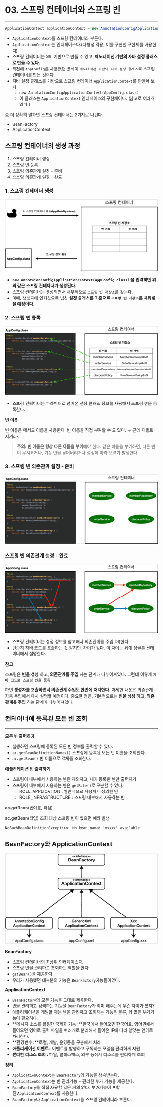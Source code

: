 # 03. 스프링 컨테이너와 스프링 빈

---

```java
ApplicationContext applicationContext = new AnnotationConfigApplicationContext(AppConfig.class);
```

- `ApplicationContext`를 스프링 컨테이너라 부른다.
- `ApplicationContext`는 인터페이스다.(다형성 적용, 이를 구현한 구현체를 사용한다)
- 스프링 컨테이너는 `XML` 기반으로 만들 수 있고, **애노테이션 기반의 자바 설정 클래스로 만들 수 있다.**
- 직전에 `AppConfig`를 사용했던 방식이 `애노테이션 기반의 자바 설정 클래스`로 스프링 컨테이너를 만든 것이다.
- 자바 설정 클래스를 기반으로 스프링 컨테이너 `ApplicationContext`를 만들어 보자
    - `new AnnotationConfigApplicationContext(AppConfig.class)`
    - 이 클래스는 `ApplicationContext` 인터페이스의 구현체이다. (참고로 여러개 있다.)

좀 더 정확히 말하면 스프링 컨테이너는 2가지로 나뉜다.

- BeanFactory
- ApplicationContext

## **스프링 컨테이너의 생성 과정**

1. 스프링 컨테이너 생성
2. 스프링 빈 등록
3. 스프링 의존관계 설정 - 준비
4. 스프링 의존관계 설정 - 완료

### 1. 스프링 컨테이너 생성

![제목](../이미지/Untitled5.png)

- **`new AnnotaionConfigApplicationContext(AppConfig.class)` 을 입력하면 위와 같은 스프링 컨테이너가 생성된다.**
- 스프링 컨테이너는 생성되면서 내부적으로 `스프링 빈 저장소`를 갖는다.
- 이때, 생성자에 인자값으로 넘긴 **설정 클래스를 기준으로 `스프링 빈 저장소`를 채워넣을 예정이다.**

### 2. 스프링 빈 등록

![제목](../이미지/Untitled1.png)

- 스프링 컨테이너는 파라미터로 넘어온 설정 클래스 정보를 사용해서 스프링 빈을 등록한다.

**빈 이름**

빈 이름은 메서드 이름을 사용한다.
빈 이름을 직접 부여할 수 도 있다. → 근데 디폴트 지켜라~

> **주의: 빈 이름은 항상 다른 이름을 부여**해야 한다. 같은 이름을 부여하면, 다른 빈이 무시되거나, 기존 빈을
덮어버리거나 설정에 따라 오류가 발생한다.
>

### **3. 스프링 빈 의존관계 설정 - 준비**

![제목](../이미지/Untitled2.png)

### 스프링 빈 의존관계 설정 - 완료

![제목](../이미지/Untitled3.png)

- 스프링 컨테이너는 설정 정보를 참고해서 의존관계를 주입(DI)한다.
- 단순히 자바 코드를 호출하는 것 같지만, 차이가 있다. 이 차이는 뒤에 싱글톤 컨테이너에서 설명한다.

**참고**

스프링은 **빈을 생성** 하고, **의존관계를 주입** 하는 단계가 나누어져있다. 그런데 이렇게 `자바 코드로 스프링 빈을 등록`

하면 **생성자를 호출하면서 의존관계 주입도 한번에 처리한다.** 자세한 내용은 의존관계 자동 주입에서 다시 설명할 예정이다. 중요한 점은, 기본적으로는 **빈을 생성** 하고, **의존관계를 주입** 하는 단계가 나누어져있다.

## 컨테이너에 등록된 모든 빈 조회

---

**모든 빈 출력하기**

- 실행하면 스프링에 등록된 모든 빈 정보를 출력할 수 있다.
- `ac.getBeanDefinitionNames()` 스프링에 등록된 모든 빈 이름을 조회한다.
- `ac.getBean()` 빈 이름으로 객체를 조회한다.

**애플리케이션 빈 출력하기**

- 스프링이 내부에서 사용하는 빈은 제외하고, 내가 등록한 빈만 출력하기
- 스프링이 내부에서 사용하는 빈은 `getRole()`로 구분할 수 있다.
    - ROLE_APPLICATION : 일반적으로 사용자가 정의한 빈
    - ROLE_INFRASTRUCTURE : 스프링 내부에서 사용하는 빈


ac.getBean(빈이름, 타입)

ac.getBean(타입)
조회 대상 스프링 빈이 없으면 예외 발생

`NoSuchBeanDefinitionException: No bean named 'xxxxx' available`

## **BeanFactory와 ApplicationContext**

![제목](../이미지/Untitled4.png)

**BeanFactory**

- 스프링 컨테이너의 최상위 인터페이스다.
- 스프링 빈을 관리하고 조회하는 역할을 한다.
- `getBean()`을 제공한다.
- 우리가 사용했던 대부분의 기능은 `BeanFactory`기능들이었다.

**ApplicationContext**

- `BeanFactory`의 모든 기능을 그대로 제공한다.
- 빈을 관리하고 검색하는 기능을 `BeanFactory`가 이미 해주는데 무슨 차이가 있지?
- 애플리케이션을 개발할 때는 빈을 관리하고 조회하는 기능은 물론, 더 많은 부가기능이 필요하다.
- **메시지 소스를 활용한 국제화 기능 :**한국에서 들어오면 한국어로, 영어권에서 들어오면 영어로 출력 파일을 여러개로 분리해서 들어온 IP에 따라 알맞는 언어로 처리한다.
- **환경변수 :**로컬, 개발, 운영등을 구분해서 처리
- **애플리케이션 이벤트 :** 이벤트를 발행하고 구독하는 모델을 편리하게 지원
- **편리한 리소스 조회 :** 파일, 클래스패스, 외부 등에서 리소스를 편리하게 조회

**정리**

- `ApplicationContext`는 `BeanFactory`의 기능을 상속받는다.
- `ApplicationContext`는 빈 관리기능 + 편리한 부가 기능을 제공한다.
- `BeanFactory`를 직접 사용할 일은 거의 없다. 부가기능이 포함된 `ApplicationContext`를 사용한다.
- `BeanFactory`나 `ApplicationContext`를 스프링 컨테이너라 부른다.